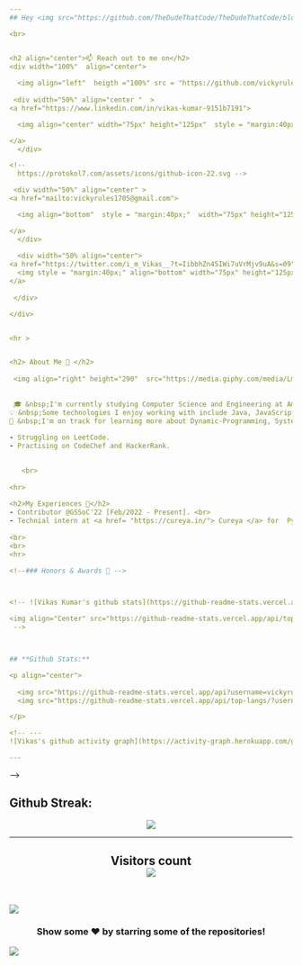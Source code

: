 ```yaml
---
## Hey <img src="https://github.com/TheDudeThatCode/TheDudeThatCode/blob/master/Assets/Hi.gif" width="29px">, I'm [Vikas!](https://vickyrules.github.io/vikas_kumar/) 

<br>


<h2 align="center">📫 Reach out to me on</h2>
<div width="100%"  align="center">
                  
  <img align="left"  heigth ="100%" src = "https://github.com/vickyrules/userContents/blob/main/animation_300_l0l5ydos.gif" >
 
 <div width="50%" align="center "  > 
<a href="https://www.linkedin.com/in/vikas-kumar-9151b7191">

  <img align="center" width="75px" height="125px"  style = "margin:40px;" src="https://github.com/vickyrules/userContents/blob/main/neon.svg"  />

</a>
  </div>   

<!-- 
  https://protokol7.com/assets/icons/github-icon-22.svg -->

 <div width="50%" align="center" > 
<a href="mailto:vickyrules1705@gmail.com">

  <img align="bottom"  style = "margin:40px;"  width="75px" height="125px"  src="https://protokol7.com/assets/icons/gmail-icon-24.svg" />

</a>
  </div>
  
  <div width="50% align="center">  
<a href="https://twitter.com/i_m_Vikas__?t=IibbhZn45IWi7uVrMjv9uA&s=09">
  <img style = "margin:40px;" align="bottom" width="75px" height="125px" src="https://protokol7.com/assets/icons/twitter-icon-23.svg" />
</a> 
    
 </div>

</div>


<hr >


<h2> About Me 🚀 </h2>
                                                                                                                                  
 <img align="right" height="290"  src="https://media.giphy.com/media/LmNwrBhejkK9EFP504/giphy.gif"  /> <br>     
                                                                                                 
                                                                                                 
 🎓 &nbsp;I'm currently studying Computer Science and Engineering at Amity University,Greater Noida.\
💡 &nbsp;Some technologies I enjoy working with include Java, JavaScript, NodeJS, Android Studio and Python. Currently exploring Django.\
🌱 &nbsp;I'm on track for learning more about Dynamic-Programming, Systems Design, and Algorithms. 
                                                                                                 
- Struggling on LeetCode.
- Practising on CodeChef and HackerRank.

                                                                                                 
   <br>
                                                                                                 
<hr>
                                                                                                  
<h2>My Experiences 🙌</h2>
- Contributor @GSSoC'22 [Feb/2022 - Present]. <br>
- Technial intern at <a href= "https://cureya.in/"> Cureya </a> for  Python & Machine Learning [ Sept/2021 -  Nov/2021] 
                                                  
<br>
<br>
<hr>

<!--### Honors & Awards 🏅 -->



<!-- ![Vikas Kumar's github stats](https://github-readme-stats.vercel.app/api?username=vickyrules&show_icons=true)

<img align="Center" src="https://github-readme-stats.vercel.app/api/top-langs?username=vickyrules&show_icons=true&locale=en&layout=compact" alt="vickyrules" >
 -->



## **Github Stats:**

<p align="center">
  
  <img src="https://github-readme-stats.vercel.app/api?username=vickyrules&hide=stars&show_icons=true&line_height=48&theme=algolia">
  <img src="https://github-readme-stats.vercel.app/api/top-langs/?username=vickyrules&count_private=true&line_height=40&theme=algolia">

</p>

<!-- --- 
![Vikas's github activity graph](https://activity-graph.herokuapp.com/graph?username=vickyrules&theme=react-dark)

---
```

-->


## **Github Streak:**
<p align = "center">
  <img src = "https://github-readme-streak-stats.herokuapp.com/?user=vickyrules&line_height=40&theme=algolia">
</p>



---

<h2 align = "center"> Visitors count<br>
  <img src="https://profile-counter.glitch.me/vickyrules/count.svg" />
</h2>

<br>
 

![](https://user-images.githubusercontent.com/73097560/115834477-dbab4500-a447-11eb-908a-139a6edaec5c.gif)


<div align="center">

### Show some ❤️ by starring some of the repositories!

</div>

![](https://user-images.githubusercontent.com/73097560/115834477-dbab4500-a447-11eb-908a-139a6edaec5c.gif)


